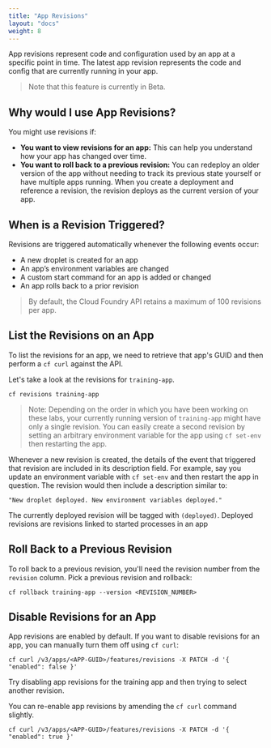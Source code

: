 ```yaml
---
title: "App Revisions"
layout: "docs"
weight: 8
---
```


App revisions represent code and configuration used by an app at a specific point in time. The latest app revision represents the code and config that are currently running in your app.

> Note that this feature is currently in Beta.

## Why would I use App Revisions?
You might use revisions if:
* **You want to view revisions for an app:** This can help you understand how your app has changed over time.
* **You want to roll back to a previous revision:** You can redeploy an older version of the app without needing to track its previous state yourself or have multiple apps running. When you create a deployment and reference a revision, the revision deploys as the current version of your app.

## When is a Revision Triggered?
Revisions are triggered automatically whenever the following events occur:
* A new droplet is created for an app
* An app’s environment variables are changed
* A custom start command for an app is added or changed
* An app rolls back to a prior revision

> By default, the Cloud Foundry API retains a maximum of 100 revisions per app.

## List the Revisions on an App
To list the revisions for an app, we need to retrieve that app's GUID and then perform a `cf curl` against the API.

Let's take a look at the revisions for `training-app`. 

```
cf revisions training-app 
```
> Note: Depending on the order in which you have been working on these labs, your currently running version of `training-app` might have only a single revision. You can easily create a second revision by setting an arbitrary environment variable for the app using `cf set-env` then restarting the app.


Whenever a new revision is created, the details of the event that triggered that revision are included in its description field. For example, say you update an environment variable with `cf set-env` and then restart the app in question. The revision would then include a description similar to:
```
"New droplet deployed. New environment variables deployed."
```

The currently deployed revision will be tagged with `(deployed)`. Deployed revisions are revisions linked to started processes in an app

## Roll Back to a Previous Revision

To roll back to a previous revision, you'll need the revision number from the `revision` column. Pick a previous revision and rollback:

```
cf rollback training-app --version <REVISION_NUMBER>
```

## Disable Revisions for an App

App revisions are enabled by default. If you want to disable revisions for an app, you can manually turn them off using `cf curl`:

```
cf curl /v3/apps/<APP-GUID>/features/revisions -X PATCH -d '{ "enabled": false }'
```

Try disabling app revisions for the training app and then trying to select another revision.


You can re-enable app revisions by amending the `cf curl` command slightly.
```
cf curl /v3/apps/<APP-GUID>/features/revisions -X PATCH -d '{ "enabled": true }'
```
